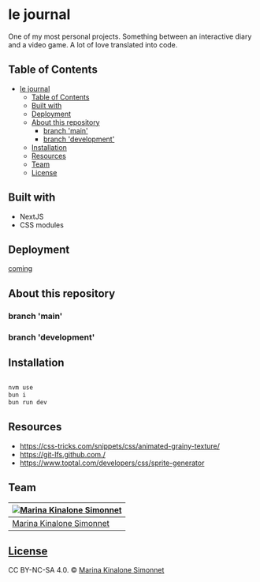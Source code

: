 # le journal

One of my most personal projects. Something between an interactive diary and a video game. A lot of love translated into code.

## Table of Contents

- [le journal](#le-journal)
  - [Table of Contents](#table-of-contents)
  - [Built with](#built-with)
  - [Deployment](#deployment)
  - [About this repository](#about-this-repository)
    - [branch 'main'](#branch-main)
    - [branch 'development'](#branch-development)
  - [Installation](#installation)
  - [Resources](#resources)
  - [Team](#team)
  - [License](#license)

## Built with

- NextJS
- CSS modules

## Deployment

[coming](https://)

## About this repository

### branch 'main'

### branch 'development'

## Installation

```bash

nvm use
bun i
bun run dev
```

## Resources

- https://css-tricks.com/snippets/css/animated-grainy-texture/
- https://git-lfs.github.com./
- https://www.toptal.com/developers/css/sprite-generator

## Team

| [![Marina Kinalone Simonnet](https://avatars.githubusercontent.com/u/63544936?v=3&s=144)](https://github.com/marinakinalone) |
| ---------------------------------------------------------------------------------------------------------------------------- |
| [Marina Kinalone Simonnet](https://github.com/marinakinalone)                                                                |

## [License](https://github.com/marinakinalone/le-journal/blob/main/LICENSE.txt)

CC BY-NC-SA 4.0. © [Marina Kinalone Simonnet](https://github.com/marinakinalone)
